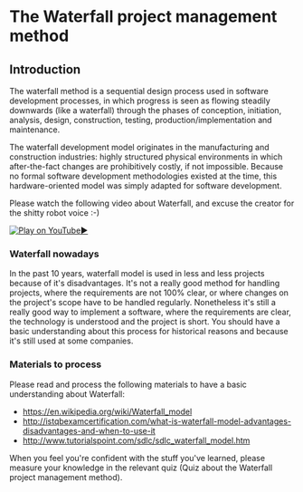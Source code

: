 # The Waterfall project management method

## Introduction

The waterfall method is a sequential design process used in software development processes, in which progress is seen as flowing steadily downwards (like a waterfall) through the phases of conception, initiation, analysis, design, construction, testing, production/implementation and maintenance.

The waterfall development model originates in the manufacturing and construction industries: highly structured physical environments in which after-the-fact changes are prohibitively costly, if not impossible. Because no formal software development methodologies existed at the time, this hardware-oriented model was simply adapted for software development.

Please watch the following video about Waterfall, and excuse the creator for the shitty robot voice :-)

[![Play on YouTube](https://img.youtube.com/vi/0NAsk0noT_U/0.jpg):arrow_forward:](https://www.youtube.com/watch?v=0NAsk0noT_U "Play on YouTube")

### Waterfall nowadays

In the past 10 years, waterfall model is used in less and less projects because of it's disadvantages. It's not a really good method for handling projects, where the requirements are not 100% clear, or where changes on the project's scope have to be handled regularly. Nonetheless it's still a really good way to implement a software, where the requirements are clear, the technology is understood and the project is short. You should have a basic understanding about this process for historical reasons and because it's still used at some companies.

### Materials to process

Please read and process the following materials to have a basic understanding about Waterfall: 

  * <https://en.wikipedia.org/wiki/Waterfall_model>
  * <http://istqbexamcertification.com/what-is-waterfall-model-advantages-disadvantages-and-when-to-use-it>
  * <http://www.tutorialspoint.com/sdlc/sdlc_waterfall_model.htm>



When you feel you're confident with the stuff you've learned, please measure your knowledge in the relevant quiz (Quiz about the Waterfall project management method).
